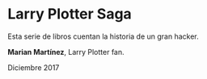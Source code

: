 # Larry Plotter Saga

Esta serie de libros cuentan la historia de un gran hacker.

**Marian Martínez**, Larry Plotter fan.

Diciembre 2017

